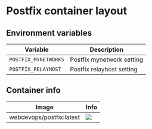 # Postfix container layout

## Environment variables

Variable             | Description
-------------------- | ------------------------------------------------------------------------------
`POSTFIX_MYNETWORKS` | Postfix mynetwork setting
`POSTFIX_RELAYHOST`  | Postfix relayhost setting

## Container info

Image                               | Info                                                                       
----------------------------------- | ----------------------------------------------------------------------------------
webdevops/postfix:latest            | [![](https://badge.imagelayers.io/webdevops/postfix:latest.svg)](https://imagelayers.io/?images=webdevops/postfix:latest 'Get your own badge on imagelayers.io')
